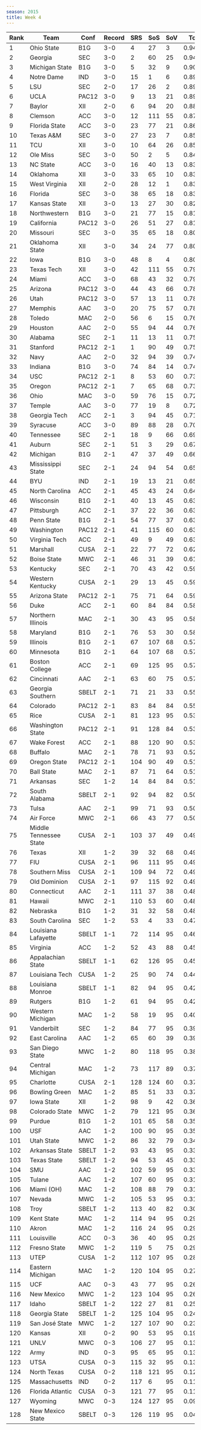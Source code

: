 ```yaml
---
season: 2015
title: Week 4
---
```

<table class="display"><thead><tr><th>Rank</th><th>Team</th><th>Conf</th><th>Record</th><th>SRS</th><th>SoS</th><th>SoV</th><th>Total</th></tr></thead><tbody>
<tr><td>1</td><td>Ohio State</td><td>B1G</td><td>3-0</td><td>4</td><td>27</td><td>3</td><td>0.94843</td></tr>
<tr><td>2</td><td>Georgia</td><td>SEC</td><td>3-0</td><td>2</td><td>60</td><td>25</td><td>0.94406</td></tr>
<tr><td>3</td><td>Michigan State</td><td>B1G</td><td>3-0</td><td>5</td><td>32</td><td>9</td><td>0.90940</td></tr>
<tr><td>4</td><td>Notre Dame</td><td>IND</td><td>3-0</td><td>15</td><td>1</td><td>6</td><td>0.89945</td></tr>
<tr><td>5</td><td>LSU</td><td>SEC</td><td>2-0</td><td>17</td><td>26</td><td>2</td><td>0.89422</td></tr>
<tr><td>6</td><td>UCLA</td><td>PAC12</td><td>3-0</td><td>9</td><td>13</td><td>21</td><td>0.89139</td></tr>
<tr><td>7</td><td>Baylor</td><td>XII</td><td>2-0</td><td>6</td><td>94</td><td>20</td><td>0.88954</td></tr>
<tr><td>8</td><td>Clemson</td><td>ACC</td><td>3-0</td><td>12</td><td>111</td><td>55</td><td>0.87598</td></tr>
<tr><td>9</td><td>Florida State</td><td>ACC</td><td>3-0</td><td>23</td><td>77</td><td>21</td><td>0.86361</td></tr>
<tr><td>10</td><td>Texas A&M</td><td>SEC</td><td>3-0</td><td>27</td><td>23</td><td>7</td><td>0.85723</td></tr>
<tr><td>11</td><td>TCU</td><td>XII</td><td>3-0</td><td>10</td><td>64</td><td>26</td><td>0.85661</td></tr>
<tr><td>12</td><td>Ole Miss</td><td>SEC</td><td>3-0</td><td>50</td><td>2</td><td>5</td><td>0.84172</td></tr>
<tr><td>13</td><td>NC State</td><td>ACC</td><td>3-0</td><td>16</td><td>40</td><td>13</td><td>0.83763</td></tr>
<tr><td>14</td><td>Oklahoma</td><td>XII</td><td>3-0</td><td>33</td><td>65</td><td>10</td><td>0.83390</td></tr>
<tr><td>15</td><td>West Virginia</td><td>XII</td><td>2-0</td><td>28</td><td>12</td><td>1</td><td>0.83222</td></tr>
<tr><td>16</td><td>Florida</td><td>SEC</td><td>3-0</td><td>38</td><td>65</td><td>18</td><td>0.83131</td></tr>
<tr><td>17</td><td>Kansas State</td><td>XII</td><td>3-0</td><td>13</td><td>27</td><td>30</td><td>0.82986</td></tr>
<tr><td>18</td><td>Northwestern</td><td>B1G</td><td>3-0</td><td>21</td><td>77</td><td>15</td><td>0.81975</td></tr>
<tr><td>19</td><td>California</td><td>PAC12</td><td>3-0</td><td>26</td><td>51</td><td>27</td><td>0.81392</td></tr>
<tr><td>20</td><td>Missouri</td><td>SEC</td><td>3-0</td><td>35</td><td>65</td><td>18</td><td>0.80831</td></tr>
<tr><td>21</td><td>Oklahoma State</td><td>XII</td><td>3-0</td><td>34</td><td>24</td><td>77</td><td>0.80435</td></tr>
<tr><td>22</td><td>Iowa</td><td>B1G</td><td>3-0</td><td>48</td><td>8</td><td>4</td><td>0.80291</td></tr>
<tr><td>23</td><td>Texas Tech</td><td>XII</td><td>3-0</td><td>42</td><td>111</td><td>55</td><td>0.79494</td></tr>
<tr><td>24</td><td>Miami</td><td>ACC</td><td>3-0</td><td>68</td><td>43</td><td>32</td><td>0.79179</td></tr>
<tr><td>25</td><td>Arizona</td><td>PAC12</td><td>3-0</td><td>44</td><td>43</td><td>66</td><td>0.78859</td></tr>
<tr><td>26</td><td>Utah</td><td>PAC12</td><td>3-0</td><td>57</td><td>13</td><td>11</td><td>0.78472</td></tr>
<tr><td>27</td><td>Memphis</td><td>AAC</td><td>3-0</td><td>20</td><td>75</td><td>57</td><td>0.78346</td></tr>
<tr><td>28</td><td>Toledo</td><td>MAC</td><td>2-0</td><td>56</td><td>6</td><td>15</td><td>0.76148</td></tr>
<tr><td>29</td><td>Houston</td><td>AAC</td><td>2-0</td><td>55</td><td>94</td><td>44</td><td>0.76034</td></tr>
<tr><td>30</td><td>Alabama</td><td>SEC</td><td>2-1</td><td>11</td><td>13</td><td>11</td><td>0.75651</td></tr>
<tr><td>31</td><td>Stanford</td><td>PAC12</td><td>2-1</td><td>1</td><td>90</td><td>49</td><td>0.75538</td></tr>
<tr><td>32</td><td>Navy</td><td>AAC</td><td>2-0</td><td>32</td><td>94</td><td>39</td><td>0.74661</td></tr>
<tr><td>33</td><td>Indiana</td><td>B1G</td><td>3-0</td><td>74</td><td>84</td><td>14</td><td>0.74609</td></tr>
<tr><td>34</td><td>USC</td><td>PAC12</td><td>2-1</td><td>8</td><td>53</td><td>60</td><td>0.73777</td></tr>
<tr><td>35</td><td>Oregon</td><td>PAC12</td><td>2-1</td><td>7</td><td>65</td><td>68</td><td>0.73034</td></tr>
<tr><td>36</td><td>Ohio</td><td>MAC</td><td>3-0</td><td>59</td><td>76</td><td>15</td><td>0.72692</td></tr>
<tr><td>37</td><td>Temple</td><td>AAC</td><td>3-0</td><td>77</td><td>19</td><td>8</td><td>0.72638</td></tr>
<tr><td>38</td><td>Georgia Tech</td><td>ACC</td><td>2-1</td><td>3</td><td>94</td><td>45</td><td>0.71917</td></tr>
<tr><td>39</td><td>Syracuse</td><td>ACC</td><td>3-0</td><td>89</td><td>88</td><td>28</td><td>0.70402</td></tr>
<tr><td>40</td><td>Tennessee</td><td>SEC</td><td>2-1</td><td>18</td><td>9</td><td>66</td><td>0.69419</td></tr>
<tr><td>41</td><td>Auburn</td><td>SEC</td><td>2-1</td><td>51</td><td>3</td><td>29</td><td>0.67301</td></tr>
<tr><td>42</td><td>Michigan</td><td>B1G</td><td>2-1</td><td>47</td><td>37</td><td>49</td><td>0.66365</td></tr>
<tr><td>43</td><td>Mississippi State</td><td>SEC</td><td>2-1</td><td>24</td><td>94</td><td>54</td><td>0.65550</td></tr>
<tr><td>44</td><td>BYU</td><td>IND</td><td>2-1</td><td>19</td><td>13</td><td>21</td><td>0.65328</td></tr>
<tr><td>45</td><td>North Carolina</td><td>ACC</td><td>2-1</td><td>45</td><td>43</td><td>24</td><td>0.64127</td></tr>
<tr><td>46</td><td>Wisconsin</td><td>B1G</td><td>2-1</td><td>40</td><td>13</td><td>45</td><td>0.63519</td></tr>
<tr><td>47</td><td>Pittsburgh</td><td>ACC</td><td>2-1</td><td>37</td><td>22</td><td>36</td><td>0.63495</td></tr>
<tr><td>48</td><td>Penn State</td><td>B1G</td><td>2-1</td><td>54</td><td>77</td><td>37</td><td>0.63359</td></tr>
<tr><td>49</td><td>Washington</td><td>PAC12</td><td>2-1</td><td>41</td><td>115</td><td>60</td><td>0.63285</td></tr>
<tr><td>50</td><td>Virginia Tech</td><td>ACC</td><td>2-1</td><td>49</td><td>9</td><td>49</td><td>0.63237</td></tr>
<tr><td>51</td><td>Marshall</td><td>CUSA</td><td>2-1</td><td>22</td><td>77</td><td>72</td><td>0.62853</td></tr>
<tr><td>52</td><td>Boise State</td><td>MWC</td><td>2-1</td><td>46</td><td>31</td><td>39</td><td>0.61778</td></tr>
<tr><td>53</td><td>Kentucky</td><td>SEC</td><td>2-1</td><td>70</td><td>43</td><td>42</td><td>0.59513</td></tr>
<tr><td>54</td><td>Western Kentucky</td><td>CUSA</td><td>2-1</td><td>29</td><td>13</td><td>45</td><td>0.59453</td></tr>
<tr><td>55</td><td>Arizona State</td><td>PAC12</td><td>2-1</td><td>75</td><td>71</td><td>64</td><td>0.59439</td></tr>
<tr><td>56</td><td>Duke</td><td>ACC</td><td>2-1</td><td>60</td><td>84</td><td>84</td><td>0.58956</td></tr>
<tr><td>57</td><td>Northern Illinois</td><td>MAC</td><td>2-1</td><td>30</td><td>43</td><td>95</td><td>0.58837</td></tr>
<tr><td>58</td><td>Maryland</td><td>B1G</td><td>2-1</td><td>76</td><td>53</td><td>30</td><td>0.58302</td></tr>
<tr><td>59</td><td>Illinois</td><td>B1G</td><td>2-1</td><td>67</td><td>107</td><td>68</td><td>0.57723</td></tr>
<tr><td>60</td><td>Minnesota</td><td>B1G</td><td>2-1</td><td>64</td><td>107</td><td>68</td><td>0.57506</td></tr>
<tr><td>61</td><td>Boston College</td><td>ACC</td><td>2-1</td><td>69</td><td>125</td><td>95</td><td>0.57346</td></tr>
<tr><td>62</td><td>Cincinnati</td><td>AAC</td><td>2-1</td><td>63</td><td>60</td><td>75</td><td>0.57295</td></tr>
<tr><td>63</td><td>Georgia Southern</td><td>SBELT</td><td>2-1</td><td>71</td><td>21</td><td>33</td><td>0.55421</td></tr>
<tr><td>64</td><td>Colorado</td><td>PAC12</td><td>2-1</td><td>83</td><td>84</td><td>84</td><td>0.55323</td></tr>
<tr><td>65</td><td>Rice</td><td>CUSA</td><td>2-1</td><td>81</td><td>123</td><td>95</td><td>0.53263</td></tr>
<tr><td>66</td><td>Washington State</td><td>PAC12</td><td>2-1</td><td>91</td><td>128</td><td>84</td><td>0.53257</td></tr>
<tr><td>67</td><td>Wake Forest</td><td>ACC</td><td>2-1</td><td>88</td><td>120</td><td>90</td><td>0.53043</td></tr>
<tr><td>68</td><td>Buffalo</td><td>MAC</td><td>2-1</td><td>78</td><td>71</td><td>93</td><td>0.52396</td></tr>
<tr><td>69</td><td>Oregon State</td><td>PAC12</td><td>2-1</td><td>104</td><td>90</td><td>49</td><td>0.51860</td></tr>
<tr><td>70</td><td>Ball State</td><td>MAC</td><td>2-1</td><td>87</td><td>71</td><td>64</td><td>0.51249</td></tr>
<tr><td>71</td><td>Arkansas</td><td>SEC</td><td>1-2</td><td>14</td><td>84</td><td>84</td><td>0.51025</td></tr>
<tr><td>72</td><td>South Alabama</td><td>SBELT</td><td>2-1</td><td>92</td><td>94</td><td>82</td><td>0.50374</td></tr>
<tr><td>73</td><td>Tulsa</td><td>AAC</td><td>2-1</td><td>99</td><td>71</td><td>93</td><td>0.50133</td></tr>
<tr><td>74</td><td>Air Force</td><td>MWC</td><td>2-1</td><td>66</td><td>43</td><td>77</td><td>0.50129</td></tr>
<tr><td>75</td><td>Middle Tennessee State</td><td>CUSA</td><td>2-1</td><td>103</td><td>37</td><td>49</td><td>0.49931</td></tr>
<tr><td>76</td><td>Texas</td><td>XII</td><td>1-2</td><td>39</td><td>32</td><td>68</td><td>0.49730</td></tr>
<tr><td>77</td><td>FIU</td><td>CUSA</td><td>2-1</td><td>96</td><td>111</td><td>95</td><td>0.49708</td></tr>
<tr><td>78</td><td>Southern Miss</td><td>CUSA</td><td>2-1</td><td>109</td><td>94</td><td>72</td><td>0.49525</td></tr>
<tr><td>79</td><td>Old Dominion</td><td>CUSA</td><td>2-1</td><td>97</td><td>115</td><td>92</td><td>0.49011</td></tr>
<tr><td>80</td><td>Connecticut</td><td>AAC</td><td>2-1</td><td>111</td><td>37</td><td>38</td><td>0.48702</td></tr>
<tr><td>81</td><td>Hawaii</td><td>MWC</td><td>2-1</td><td>110</td><td>53</td><td>60</td><td>0.48218</td></tr>
<tr><td>82</td><td>Nebraska</td><td>B1G</td><td>1-2</td><td>31</td><td>32</td><td>58</td><td>0.48207</td></tr>
<tr><td>83</td><td>South Carolina</td><td>SEC</td><td>1-2</td><td>53</td><td>4</td><td>33</td><td>0.47663</td></tr>
<tr><td>84</td><td>Louisiana Lafayette</td><td>SBELT</td><td>1-1</td><td>72</td><td>114</td><td>95</td><td>0.46562</td></tr>
<tr><td>85</td><td>Virginia</td><td>ACC</td><td>1-2</td><td>52</td><td>43</td><td>88</td><td>0.45593</td></tr>
<tr><td>86</td><td>Appalachian State</td><td>SBELT</td><td>1-1</td><td>62</td><td>126</td><td>95</td><td>0.45565</td></tr>
<tr><td>87</td><td>Louisiana Tech</td><td>CUSA</td><td>1-2</td><td>25</td><td>90</td><td>74</td><td>0.44495</td></tr>
<tr><td>88</td><td>Louisiana Monroe</td><td>SBELT</td><td>1-1</td><td>82</td><td>94</td><td>95</td><td>0.42864</td></tr>
<tr><td>89</td><td>Rutgers</td><td>B1G</td><td>1-2</td><td>61</td><td>94</td><td>95</td><td>0.42365</td></tr>
<tr><td>90</td><td>Western Michigan</td><td>MAC</td><td>1-2</td><td>58</td><td>19</td><td>95</td><td>0.40915</td></tr>
<tr><td>91</td><td>Vanderbilt</td><td>SEC</td><td>1-2</td><td>84</td><td>77</td><td>95</td><td>0.39592</td></tr>
<tr><td>92</td><td>East Carolina</td><td>AAC</td><td>1-2</td><td>65</td><td>60</td><td>39</td><td>0.39425</td></tr>
<tr><td>93</td><td>San Diego State</td><td>MWC</td><td>1-2</td><td>80</td><td>118</td><td>95</td><td>0.38262</td></tr>
<tr><td>94</td><td>Central Michigan</td><td>MAC</td><td>1-2</td><td>73</td><td>117</td><td>89</td><td>0.37375</td></tr>
<tr><td>95</td><td>Charlotte</td><td>CUSA</td><td>2-1</td><td>128</td><td>124</td><td>60</td><td>0.37369</td></tr>
<tr><td>96</td><td>Bowling Green</td><td>MAC</td><td>1-2</td><td>85</td><td>51</td><td>33</td><td>0.37159</td></tr>
<tr><td>97</td><td>Iowa State</td><td>XII</td><td>1-2</td><td>98</td><td>9</td><td>42</td><td>0.36732</td></tr>
<tr><td>98</td><td>Colorado State</td><td>MWC</td><td>1-2</td><td>79</td><td>121</td><td>95</td><td>0.36490</td></tr>
<tr><td>99</td><td>Purdue</td><td>B1G</td><td>1-2</td><td>101</td><td>65</td><td>58</td><td>0.35477</td></tr>
<tr><td>100</td><td>USF</td><td>AAC</td><td>1-2</td><td>100</td><td>90</td><td>95</td><td>0.35165</td></tr>
<tr><td>101</td><td>Utah State</td><td>MWC</td><td>1-2</td><td>86</td><td>32</td><td>79</td><td>0.34320</td></tr>
<tr><td>102</td><td>Arkansas State</td><td>SBELT</td><td>1-2</td><td>93</td><td>43</td><td>95</td><td>0.33974</td></tr>
<tr><td>103</td><td>Texas State</td><td>SBELT</td><td>1-2</td><td>94</td><td>53</td><td>45</td><td>0.33849</td></tr>
<tr><td>104</td><td>SMU</td><td>AAC</td><td>1-2</td><td>102</td><td>59</td><td>95</td><td>0.33415</td></tr>
<tr><td>105</td><td>Tulane</td><td>AAC</td><td>1-2</td><td>107</td><td>60</td><td>95</td><td>0.31789</td></tr>
<tr><td>106</td><td>Miami (OH)</td><td>MAC</td><td>1-2</td><td>108</td><td>88</td><td>79</td><td>0.31779</td></tr>
<tr><td>107</td><td>Nevada</td><td>MWC</td><td>1-2</td><td>105</td><td>53</td><td>95</td><td>0.31708</td></tr>
<tr><td>108</td><td>Troy</td><td>SBELT</td><td>1-2</td><td>113</td><td>40</td><td>82</td><td>0.30231</td></tr>
<tr><td>109</td><td>Kent State</td><td>MAC</td><td>1-2</td><td>114</td><td>94</td><td>95</td><td>0.29887</td></tr>
<tr><td>110</td><td>Akron</td><td>MAC</td><td>1-2</td><td>116</td><td>24</td><td>95</td><td>0.29682</td></tr>
<tr><td>111</td><td>Louisville</td><td>ACC</td><td>0-3</td><td>36</td><td>40</td><td>95</td><td>0.29674</td></tr>
<tr><td>112</td><td>Fresno State</td><td>MWC</td><td>1-2</td><td>119</td><td>5</td><td>75</td><td>0.29470</td></tr>
<tr><td>113</td><td>UTEP</td><td>CUSA</td><td>1-2</td><td>112</td><td>107</td><td>95</td><td>0.28623</td></tr>
<tr><td>114</td><td>Eastern Michigan</td><td>MAC</td><td>1-2</td><td>120</td><td>104</td><td>95</td><td>0.27078</td></tr>
<tr><td>115</td><td>UCF</td><td>AAC</td><td>0-3</td><td>43</td><td>77</td><td>95</td><td>0.26459</td></tr>
<tr><td>116</td><td>New Mexico</td><td>MWC</td><td>1-2</td><td>123</td><td>104</td><td>95</td><td>0.26451</td></tr>
<tr><td>117</td><td>Idaho</td><td>SBELT</td><td>1-2</td><td>122</td><td>27</td><td>81</td><td>0.25972</td></tr>
<tr><td>118</td><td>Georgia State</td><td>SBELT</td><td>1-2</td><td>125</td><td>104</td><td>95</td><td>0.24167</td></tr>
<tr><td>119</td><td>San José State</td><td>MWC</td><td>1-2</td><td>127</td><td>107</td><td>90</td><td>0.23546</td></tr>
<tr><td>120</td><td>Kansas</td><td>XII</td><td>0-2</td><td>90</td><td>53</td><td>95</td><td>0.19277</td></tr>
<tr><td>121</td><td>UNLV</td><td>MWC</td><td>0-3</td><td>106</td><td>27</td><td>95</td><td>0.13935</td></tr>
<tr><td>122</td><td>Army</td><td>IND</td><td>0-3</td><td>95</td><td>65</td><td>95</td><td>0.13469</td></tr>
<tr><td>123</td><td>UTSA</td><td>CUSA</td><td>0-3</td><td>115</td><td>32</td><td>95</td><td>0.13183</td></tr>
<tr><td>124</td><td>North Texas</td><td>CUSA</td><td>0-2</td><td>118</td><td>121</td><td>95</td><td>0.12219</td></tr>
<tr><td>125</td><td>Massachusetts</td><td>IND</td><td>0-2</td><td>117</td><td>6</td><td>95</td><td>0.11489</td></tr>
<tr><td>126</td><td>Florida Atlantic</td><td>CUSA</td><td>0-3</td><td>121</td><td>77</td><td>95</td><td>0.11264</td></tr>
<tr><td>127</td><td>Wyoming</td><td>MWC</td><td>0-3</td><td>124</td><td>127</td><td>95</td><td>0.09230</td></tr>
<tr><td>128</td><td>New Mexico State</td><td>SBELT</td><td>0-3</td><td>126</td><td>119</td><td>95</td><td>0.04846</td></tr>
</tbody></table>
